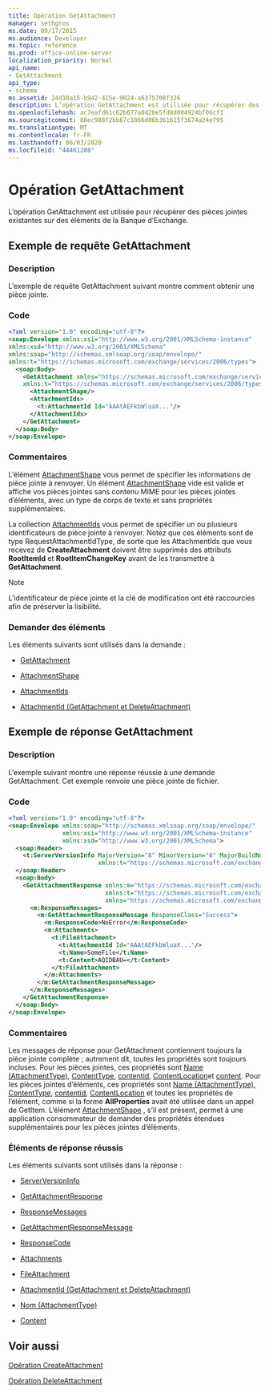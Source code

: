 ```yaml
---
title: Opération GetAttachment
manager: sethgros
ms.date: 09/17/2015
ms.audience: Developer
ms.topic: reference
ms.prod: office-online-server
localization_priority: Normal
api_name:
- GetAttachment
api_type:
- schema
ms.assetid: 24d10a15-b942-415e-9024-a6375708f326
description: L’opération GetAttachment est utilisée pour récupérer des pièces jointes existantes sur des éléments de la Banque d’Exchange.
ms.openlocfilehash: ac7eafd61c62b077a8d20e5fd8d004924bf06cf1
ms.sourcegitcommit: 88ec988f2bb67c1866d06b361615f3674a24e795
ms.translationtype: MT
ms.contentlocale: fr-FR
ms.lasthandoff: 06/03/2020
ms.locfileid: "44461288"
---
```

# <a name="getattachment-operation"></a>Opération GetAttachment

L’opération GetAttachment est utilisée pour récupérer des pièces jointes existantes sur des éléments de la Banque d’Exchange.
  
## <a name="getattachment-request-example"></a>Exemple de requête GetAttachment

### <a name="description"></a>Description

L’exemple de requête GetAttachment suivant montre comment obtenir une pièce jointe.
  
### <a name="code"></a>Code

```XML
<?xml version="1.0" encoding="utf-8"?>
<soap:Envelope xmlns:xsi="http://www.w3.org/2001/XMLSchema-instance"
xmlns:xsd="http://www.w3.org/2001/XMLSchema"
xmlns:soap="http://schemas.xmlsoap.org/soap/envelope/"
xmlns:t="https://schemas.microsoft.com/exchange/services/2006/types">
  <soap:Body>
    <GetAttachment xmlns="https://schemas.microsoft.com/exchange/services/2006/messages"
    xmlns:t="https://schemas.microsoft.com/exchange/services/2006/types">
      <AttachmentShape/>
      <AttachmentIds>
        <t:AttachmentId Id="AAAtAEFkbWluaX..."/>
      </AttachmentIds>
    </GetAttachment>
  </soap:Body>
</soap:Envelope>
```

### <a name="comments"></a>Commentaires

L’élément [AttachmentShape](attachmentshape.md) vous permet de spécifier les informations de pièce jointe à renvoyer. Un élément [AttachmentShape](attachmentshape.md) vide est valide et affiche vos pièces jointes sans contenu MIME pour les pièces jointes d’éléments, avec un type de corps de texte et sans propriétés supplémentaires. 
  
La collection [AttachmentIds](attachmentids.md) vous permet de spécifier un ou plusieurs identificateurs de pièce jointe à renvoyer. Notez que ces éléments sont de type RequestAttachmentIdType, de sorte que les AttachmentIds que vous recevez de **CreateAttachment** doivent être supprimés des attributs **RootItemId** et **RootItemChangeKey** avant de les transmettre à **GetAttachment**.
  
> [!NOTE]
> L’identificateur de pièce jointe et la clé de modification ont été raccourcies afin de préserver la lisibilité. 
  
### <a name="request-elements"></a>Demander des éléments

Les éléments suivants sont utilisés dans la demande :
  
- [GetAttachment](getattachment.md)
    
- [AttachmentShape](attachmentshape.md)
    
- [AttachmentIds](attachmentids.md)
    
- [AttachmentId (GetAttachment et DeleteAttachment)](attachmentid-getattachment-and-deleteattachment.md)
    
## <a name="getattachment-response-example"></a>Exemple de réponse GetAttachment

### <a name="description"></a>Description

L’exemple suivant montre une réponse réussie à une demande GetAttachment. Cet exemple renvoie une pièce jointe de fichier.
  
### <a name="code"></a>Code

```XML
<?xml version="1.0" encoding="utf-8"?>
<soap:Envelope xmlns:soap="http://schemas.xmlsoap.org/soap/envelope/" 
               xmlns:xsi="http://www.w3.org/2001/XMLSchema-instance" 
               xmlns:xsd="http://www.w3.org/2001/XMLSchema">
  <soap:Header>
    <t:ServerVersionInfo MajorVersion="8" MinorVersion="0" MajorBuildNumber="662" MinorBuildNumber="0" 
                         xmlns:t="https://schemas.microsoft.com/exchange/services/2006/types"/>
  </soap:Header>
  <soap:Body>
    <GetAttachmentResponse xmlns:m="https://schemas.microsoft.com/exchange/services/2006/messages" 
                           xmlns:t="https://schemas.microsoft.com/exchange/services/2006/types" 
                           xmlns="https://schemas.microsoft.com/exchange/services/2006/messages">
      <m:ResponseMessages>
        <m:GetAttachmentResponseMessage ResponseClass="Success">
          <m:ResponseCode>NoError</m:ResponseCode>
          <m:Attachments>
            <t:FileAttachment>
              <t:AttachmentId Id="AAAtAEFkbWluaX..."/>
              <t:Name>SomeFile</t:Name>
              <t:Content>AQIDBAU=</t:Content>
            </t:FileAttachment>
          </m:Attachments>
        </m:GetAttachmentResponseMessage>
      </m:ResponseMessages>
    </GetAttachmentResponse>
  </soap:Body>
</soap:Envelope>
```

### <a name="comments"></a>Commentaires

Les messages de réponse pour GetAttachment contiennent toujours la pièce jointe complète ; autrement dit, toutes les propriétés sont toujours incluses. Pour les pièces jointes, ces propriétés sont [Name (AttachmentType)](name-attachmenttype.md), [ContentType](contenttype.md), [contentid](contentid.md), [ContentLocation](contentlocation.md)et [content](content.md). Pour les pièces jointes d’éléments, ces propriétés sont [Name (AttachmentType)](name-attachmenttype.md), [ContentType](contenttype.md), [contentid](contentid.md), [ContentLocation](contentlocation.md) et toutes les propriétés de l’élément, comme si la forme **AllProperties** avait été utilisée dans un appel de GetItem. L’élément [AttachmentShape](attachmentshape.md) , s’il est présent, permet à une application consommateur de demander des propriétés étendues supplémentaires pour les pièces jointes d’éléments. 
  
### <a name="successful-response-elements"></a>Éléments de réponse réussis

Les éléments suivants sont utilisés dans la réponse :
  
- [ServerVersionInfo](serverversioninfo.md)
    
- [GetAttachmentResponse](getattachmentresponse.md)
    
- [ResponseMessages](responsemessages.md)
    
- [GetAttachmentResponseMessage](getattachmentresponsemessage.md)
    
- [ResponseCode](responsecode.md)
    
- [Attachments](attachments-ex15websvcsotherref.md)
    
- [FileAttachment](fileattachment.md)
    
- [AttachmentId (GetAttachment et DeleteAttachment)](attachmentid-getattachment-and-deleteattachment.md)
    
- [Nom (AttachmentType)](name-attachmenttype.md)
    
- [Content](content.md)
    
## <a name="see-also"></a>Voir aussi



[Opération CreateAttachment](createattachment-operation.md)
  
[Opération DeleteAttachment](deleteattachment-operation.md)

